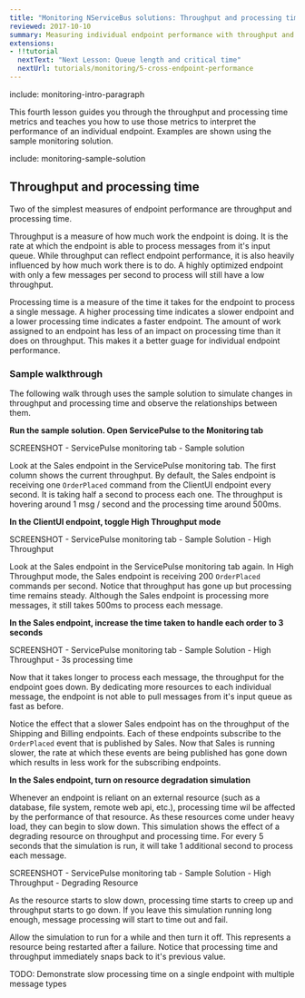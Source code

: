 ```yaml
---
title: "Monitoring NServiceBus solutions: Throughput and processing time"
reviewed: 2017-10-10
summary: Measuring individual endpoint performance with throughput and processing time.
extensions:
- !!tutorial
  nextText: "Next Lesson: Queue length and critical time"
  nextUrl: tutorials/monitoring/5-cross-endpoint-performance
---
```


include: monitoring-intro-paragraph

This fourth lesson guides you through the throughput and processing time metrics and teaches you how to use those metrics to interpret the performance of an individual endpoint. Examples are shown using the sample monitoring solution.

include: monitoring-sample-solution


## Throughput and processing time

Two of the simplest measures of endpoint performance are throughput and processing time. 

Throughput is a measure of how much work the endpoint is doing. It is the rate at which the endpoint is able to process messages from it's input queue. While throughput can reflect endpoint performance, it is also heavily influenced by how much work there is to do. A highly optimized endpoint with only a few messages per second to process will still have a low throughput. 

Processing time is a measure of the time it takes for the endpoint to process a single message. A higher processing time indicates a slower endpoint and a lower processing time indicates a faster endpoint. The amount of work assigned to an endpoint has less of an impact on processing time than it does on throughput. This makes it a better guage for individual endpoint performance.


### Sample walkthrough

The following walk through uses the sample solution to simulate changes in throughput and processing time and observe the relationships between them.

**Run the sample solution. Open ServicePulse to the Monitoring tab**

SCREENSHOT - ServicePulse monitoring tab - Sample solution

Look at the Sales endpoint in the ServicePulse monitoring tab. The first column shows the current throughput. By default, the Sales endpoint is receiving one `OrderPlaced` command from the ClientUI endpoint every second. It is taking half a second to process each one. The throughput is hovering around 1 msg / second and the processing time around 500ms.

**In the ClientUI endpoint, toggle High Throughput mode**

SCREENSHOT - ServicePulse monitoring tab - Sample Solution - High Throughput

Look at the Sales endpoint in the ServicePulse monitoring tab again. In High Throughput mode, the Sales endpoint is receiving 200 `OrderPlaced` commands per second. Notice that throughput has gone up but processing time remains steady. Although the Sales endpoint is processing more messages, it still takes 500ms to process each message.

**In the Sales endpoint, increase the time taken to handle each order to 3 seconds**

SCREENSHOT - ServicePulse monitoring tab - Sample Solution - High Throughput - 3s processing time

Now that it takes longer to process each message, the throughput for the endpoint goes down. By dedicating more resources to each individual message, the endpoint is not able to pull messages from it's input queue as fast as before.

Notice the effect that a slower Sales endpoint has on the throughput of the Shipping and Billing endpoints. Each of these endpoints subscribe to the `OrderPlaced` event that is published by Sales. Now that Sales is running slower, the rate at which these events are being published has gone down which results in less work for the subscribing endpoints.

**In the Sales endpoint, turn on resource degradation simulation**

Whenever an endpoint is reliant on an external resource (such as a database, file system, remote web api, etc.), processing time wil be affected by the performance of that resource. As these resources come under heavy load, they can begin to slow down. This simulation shows the effect of a degrading resource on throughput and processing time. For every 5 seconds that the simulation is run, it will take 1 additional second to process each message.

SCREENSHOT - ServicePulse monitoring tab - Sample Solution - High Throughput - Degrading Resource

As the resource starts to slow down, processing time starts to creep up and throughput starts to go down. If you leave this simulation running long enough, message processing will start to time out and fail.

Allow the simulation to run for a while and then turn it off. This represents a resource being restarted after a failure. Notice that processing time and throughput immediately snaps back to it's previous value.

TODO: Demonstrate slow processing time on a single endpoint with multiple message types

